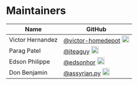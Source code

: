# Maintainers
| Name | GitHub |
|------|--------|
| Victor Hernandez | [@victor-homedepot](https://github.com/victor-homedepot) <img src="https://avatars.githubusercontent.com/victor-homedepot" width="20"> |
| Parag Patel | [@iteaguy](https://github.com/iteaguy) <img src="https://avatars.githubusercontent.com/iteaguy" width="20"> |
| Edson Philippe | [@edsonhor](https://github.com/edsonhor) <img src="https://avatars.githubusercontent.com/edsonhor" width="20"> |
| Don Benjamin | [@assyrian.py](https://github.com/assyrian.py) <img src="https://avatars.githubusercontent.com/assyrian.py" width="20"> |
